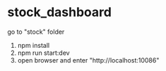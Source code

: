 # stock_dashboard

go to "stock" folder
1. npm install
2. npm run start:dev
3. open browser and enter "http://localhost:10086"
